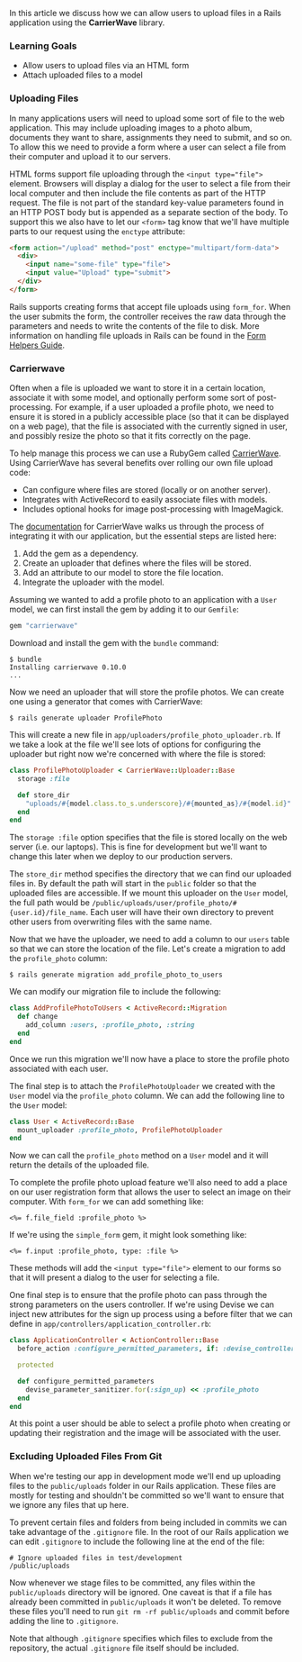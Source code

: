 In this article we discuss how we can allow users to upload files in a Rails application using the **CarrierWave** library.

### Learning Goals

* Allow users to upload files via an HTML form
* Attach uploaded files to a model

### Uploading Files

In many applications users will need to upload some sort of file to the web application. This may include uploading images to a photo album, documents they want to share, assignments they need to submit, and so on. To allow this we need to provide a form where a user can select a file from their computer and upload it to our servers.

HTML forms support file uploading through the `<input type="file">` element. Browsers will display a dialog for the user to select a file from their local computer and then include the file contents as part of the HTTP request. The file is not part of the standard key-value parameters found in an HTTP POST body but is appended as a separate section of the body. To support this we also have to let our `<form>` tag know that we'll have multiple parts to our request using the `enctype` attribute:

```HTML
<form action="/upload" method="post" enctype="multipart/form-data">
  <div>
    <input name="some-file" type="file">
	<input value="Upload" type="submit">
  </div>
</form>
```

Rails supports creating forms that accept file uploads using `form_for`. When the user submits the form, the controller receives the raw data through the parameters and needs to write the contents of the file to disk. More information on handling file uploads in Rails can be found in the [Form Helpers Guide](http://guides.rubyonrails.org/form_helpers.html#uploading-files).

### Carrierwave

Often when a file is uploaded we want to store it in a certain location, associate it with some model, and optionally perform some sort of post-processing. For example, if a user uploaded a profile photo, we need to ensure it is stored in a publicly accessible place (so that it can be displayed on a web page), that the file is associated with the currently signed in user, and possibly resize the photo so that it fits correctly on the page.

To help manage this process we can use a RubyGem called [CarrierWave](https://github.com/carrierwaveuploader/carrierwave). Using CarrierWave has several benefits over rolling our own file upload code:

* Can configure where files are stored (locally or on another server).
* Integrates with ActiveRecord to easily associate files with models.
* Includes optional hooks for image post-processing with ImageMagick.

The [documentation](https://github.com/carrierwaveuploader/carrierwave#carrierwave) for CarrierWave walks us through the process of integrating it with our application, but the essential steps are listed here:

1. Add the gem as a dependency.
2. Create an uploader that defines where the files will be stored.
3. Add an attribute to our model to store the file location.
4. Integrate the uploader with the model.

Assuming we wanted to add a profile photo to an application with a `User` model, we can first install the gem by adding it to our `Gemfile`:

```ruby
gem "carrierwave"
```

Download and install the gem with the `bundle` command:

```no-highlight
$ bundle
Installing carrierwave 0.10.0
...
```

Now we need an uploader that will store the profile photos. We can create one using a generator that comes with CarrierWave:

```no-highlight
$ rails generate uploader ProfilePhoto
```

This will create a new file in `app/uploaders/profile_photo_uploader.rb`. If we take a look at the file we'll see lots of options for configuring the uploader but right now we're concerned with where the file is stored:

```ruby
class ProfilePhotoUploader < CarrierWave::Uploader::Base
  storage :file

  def store_dir
    "uploads/#{model.class.to_s.underscore}/#{mounted_as}/#{model.id}"
  end
end
```

The `storage :file` option specifies that the file is stored locally on the web server (i.e. our laptops). This is fine for development but we'll want to change this later when we deploy to our production servers.

The `store_dir` method specifies the directory that we can find our uploaded files in. By default the path will start in the `public` folder so that the uploaded files are accessible. If we mount this uploader on the `User` model, the full path would be `/public/uploads/user/profile_photo/#{user.id}/file_name`. Each user will have their own directory to prevent other users from overwriting files with the same name.

Now that we have the uploader, we need to add a column to our `users` table so that we can store the location of the file. Let's create a migration to add the `profile_photo` column:

```no-highlight
$ rails generate migration add_profile_photo_to_users
```

We can modify our migration file to include the following:

```ruby
class AddProfilePhotoToUsers < ActiveRecord::Migration
  def change
    add_column :users, :profile_photo, :string
  end
end
```

Once we run this migration we'll now have a place to store the profile photo associated with each user.

The final step is to attach the `ProfilePhotoUploader` we created with the `User` model via the `profile_photo` column. We can add the following line to the `User` model:

```ruby
class User < ActiveRecord::Base
  mount_uploader :profile_photo, ProfilePhotoUploader
end
```

Now we can call the `profile_photo` method on a `User` model and it will return the details of the uploaded file.

To complete the profile photo upload feature we'll also need to add a place on our user registration form that allows the user to select an image on their computer. With `form_for` we can add something like:

```erb
<%= f.file_field :profile_photo %>
```

If we're using the `simple_form` gem, it might look something like:

```erb
<%= f.input :profile_photo, type: :file %>
```

These methods will add the `<input type="file">` element to our forms so that it will present a dialog to the user for selecting a file.

One final step is to ensure that the profile photo can pass through the strong parameters on the users controller. If we're using Devise we can inject new attributes for the sign up process using a before filter that we can define in `app/controllers/application_controller.rb`:

```ruby
class ApplicationController < ActionController::Base
  before_action :configure_permitted_parameters, if: :devise_controller?

  protected

  def configure_permitted_parameters
    devise_parameter_sanitizer.for(:sign_up) << :profile_photo
  end
end
```

At this point a user should be able to select a profile photo when creating or updating their registration and the image will be associated with the user.

### Excluding Uploaded Files From Git

When we're testing our app in development mode we'll end up uploading files to the `public/uploads` folder in our Rails application. These files are mostly for testing and shouldn't be committed so we'll want to ensure that we ignore any files that up here.

To prevent certain files and folders from being included in commits we can take advantage of the `.gitignore` file. In the root of our Rails application we can edit `.gitignore` to include the following line at the end of the file:

```no-highlight
# Ignore uploaded files in test/development
/public/uploads
```

Now whenever we stage files to be committed, any files within the `public/uploads` directory will be ignored. One caveat is that if a file has already been committed in `public/uploads` it won't be deleted. To remove these files you'll need to run `git rm -rf public/uploads` and commit before adding the line to `.gitignore`.

Note that although `.gitignore` specifies which files to exclude from the repository, the actual `.gitignore` file itself should be included.
